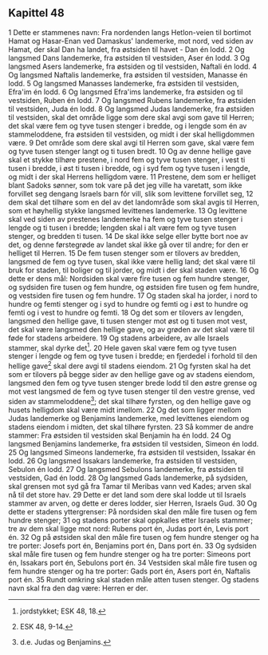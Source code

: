 ## Kapittel 48

1 Dette er stammenes navn: Fra nordenden langs Hetlon-veien til bortimot Hamat og Hasar-Enan ved Damaskus' landemerke, mot nord, ved siden av Hamat, der skal Dan ha landet, fra østsiden til havet - Dan én lodd.
2 Og langsmed Dans landemerke, fra østsiden til vestsiden, Aser én lodd.
3 Og langsmed Asers landemerke, fra østsiden og til vestsiden, Naftali én lodd.
4 Og langsmed Naftalis landemerke, fra østsiden til vestsiden, Manasse én lodd.
5 Og langsmed Manasses landemerke, fra østsiden til vestsiden, Efra'im én lodd.
6 Og langsmed Efra'ims landemerke, fra østsiden og til vestsiden, Ruben én lodd.
7 Og langsmed Rubens landemerke, fra østsiden til vestsiden, Juda én lodd.
8 Og langsmed Judas landemerke, fra østsiden til vestsiden, skal det område ligge som dere skal avgi som gave til Herren; det skal være fem og tyve tusen stenger i bredde, og i lengde som én av stammeloddene, fra østsiden til vestsiden, og midt i der skal helligdommen være.
9 Det område som dere skal avgi til Herren som gave, skal være fem og tyve tusen stenger langt og ti tusen bredt.
10 Og av denne hellige gave skal et stykke tilhøre prestene, i nord fem og tyve tusen stenger, i vest ti tusen i bredde, i øst ti tusen i bredde, og i syd fem og tyve tusen i lengde, og midt i der skal Herrens helligdom være.
11 Prestene, dem som er helliget blant Sadoks sønner, som tok vare på det jeg ville ha varetatt, som ikke forvillet seg dengang Israels barn fór vill, slik som levittene forvillet seg,
12 dem skal det tilhøre som en del av det landområde som skal avgis til Herren, som et høyhellig stykke langsmed levittenes landemerke.
13 Og levittene skal ved siden av prestenes landemerke ha fem og tyve tusen stenger i lengde og ti tusen i bredde; lengden skal i alt være fem og tyve tusen stenger, og bredden ti tusen.
14 De skal ikke selge eller bytte bort noe av det, og denne førstegrøde av landet skal ikke gå over til andre; for den er helliget til Herren.
15 De fem tusen stenger som er tilovers av bredden, langsmed de fem og tyve tusen, skal ikke være hellig land; det skal være til bruk for staden, til boliger og til jorder, og midt i der skal staden være.
16 Og dette er dens mål: Nordsiden skal være fire tusen og fem hundre stenger, og sydsiden fire tusen og fem hundre, og østsiden fire tusen og fem hundre, og vestsiden fire tusen og fem hundre.
17 Og staden skal ha jorder, i nord to hundre og femti stenger og i syd to hundre og femti og i øst to hundre og femti og i vest to hundre og femti.
18 Og det som er tilovers av lengden, langsmed den hellige gave, ti tusen stenger mot øst og ti tusen mot vest, det skal være langsmed den hellige gave, og av grøden av det skal være til føde for stadens arbeidere.
19 Og stadens arbeidere, av alle Israels stammer, skal dyrke det[^1].
20 Hele gaven skal være fem og tyve tusen stenger i lengde og fem og tyve tusen i bredde; en fjerdedel i forhold til den hellige gave[^2] skal dere avgi til stadens eiendom.
21 Og fyrsten skal ha det som er tilovers på begge sider av den hellige gave og av stadens eiendom, langsmed den fem og tyve tusen stenger brede lodd til den østre grense og mot vest langsmed de fem og tyve tusen stenger til den vestre grense, ved siden av stammeloddene[^3]; det skal tilhøre fyrsten, og den hellige gave og husets helligdom skal være midt imellom.
22 Og det som ligger mellom Judas landemerke og Benjamins landemerke, med levittenes eiendom og stadens eiendom i midten, det skal tilhøre fyrsten.
23 Så kommer de andre stammer: Fra østsiden til vestsiden skal Benjamin ha én lodd.
24 Og langsmed Benjamins landemerke, fra østsiden til vestsiden, Simeon én lodd.
25 Og langsmed Simeons landemerke, fra østsiden til vestsiden, Issakar én lodd.
26 Og langsmed Issakars landemerke, fra østsiden til vestsiden, Sebulon én lodd.
27 Og langsmed Sebulons landemerke, fra østsiden til vestsiden, Gad én lodd.
28 Og langsmed Gads landemerke, på sydsiden, skal grensen mot syd gå fra Tamar til Meribas vann ved Kades; arven skal nå til det store hav.
29 Dette er det land som dere skal lodde ut til Israels stammer av arven, og dette er deres lodder, sier Herren, Israels Gud.
30 Og dette er stadens yttergrenser: På nordsiden skal den måle fire tusen og fem hundre stenger;
31 og stadens porter skal oppkalles etter Israels stammer; tre av dem skal ligge mot nord: Rubens port én, Judas port én, Levis port én.
32 Og på østsiden skal den måle fire tusen og fem hundre stenger og ha tre porter: Josefs port én, Benjamins port én, Dans port én.
33 Og sydsiden skal måle fire tusen og fem hundre stenger og ha tre porter: Simeons port én, Issakars port én, Sebulons port én.
34 Vestsiden skal måle fire tusen og fem hundre stenger og ha tre porter: Gads port én, Asers port én, Naftalis port én.
35 Rundt omkring skal staden måle atten tusen stenger. Og stadens navn skal fra den dag være: Herren er der.

[^1]:  jordstykket; ESK 48, 18.
[^2]:  ESK 48, 9-14.
[^3]:  d.e. Judas og Benjamins.
